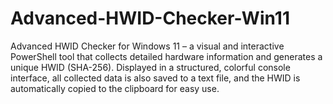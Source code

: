# Advanced-HWID-Checker-Win11
Advanced HWID Checker for Windows 11 – a visual and interactive PowerShell tool that collects detailed hardware information and generates a unique HWID (SHA-256). Displayed in a structured, colorful console interface, all collected data is also saved to a text file, and the HWID is automatically copied to the clipboard for easy use.
